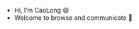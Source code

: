 
- Hi, I’m CaoLong 😄
- Welcome to browse and communicate 💬 

<!-- <img align="right" src="https://github-readme-stats.vercel.app/api?username=LongCao928&show_icons=true&icon_color=CE1D2D&text_color=718096&bg_color=ffffff&hide_title=true" /> -->


<!--
**LongCao928/LongCao928** is a ✨ _special_ ✨ repository because its `README.md` (this file) appears on your GitHub profile.

Here are some ideas to get you started:

- 🔭 I’m currently working on ...
- 🌱 I’m currently learning ...
- 👯 I’m looking to collaborate on ...
- 🤔 I’m looking for help with ...
- 💬 Ask me about ...
- 📫 How to reach me: ...
- 😄 Pronouns: ...
- ⚡ Fun fact: ...
-->
